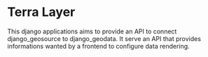 # Terra Layer

This django applications aims to provide an API to connect django_geosource to django_geodata.
It serve an API that provides informations wanted by a frontend to configure data rendering.

